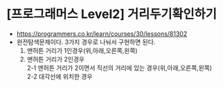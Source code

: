# [프로그래머스 Level2] 거리두기확인하기
- https://programmers.co.kr/learn/courses/30/lessons/81302
- 완전탐색문제이다. 3가지 경우로 나눠서 구현하면 된다.
  1. 맨허튼 거리가 1인경우(위,아래,오른쪽,왼쪽)
  2. 맨허튼 거리가 2인경우
    <br/> 2-1 맨허튼 거리가 2이면서 직선의 거리에 있는 경우(위,아래,오른쪽,왼쪽)
    <br/> 2-2 대각선에 위치한 경우
